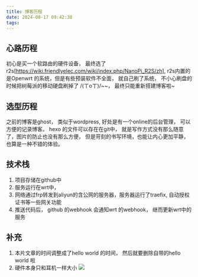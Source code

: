 ```yaml
---
title: 博客历程
date: 2024-08-17 09:42:38
tags:
---
```



## 心路历程

初心是买一个软路由的硬件设备， 最终选了 r2s[https://wiki.friendlyelec.com/wiki/index.php/NanoPi_R2S/zh], r2s内置的是Openwrt 的系统，但是有些预装软件不全面， 就自己刷了系统， 不小心刷盘的时候把树莓派的移动硬盘刷掉了 /(ㄒoㄒ)/~~， 最终只能重新搭建博客啦~


## 选型历程

之前的博客是ghost， 类似于wordpress, 好处是有一个online的后台管理， 可以方便的记录博客。
hexo 的文件可以存在在git中， 就是写作方式没有那么随意了，图片的防止也没有那么方便， 但是苛刻的书写环境，也能让内心更加平静， 也算是一种不错的体验。

## 技术栈

1. 项目存储在github中
2. 服务运行在wrt中，
3. 网络通过frp转发到aliyun的含公网的服务器，服务器运行了traefix, 自动授权证书等一些网关功能
4. 推送代码后， github 的webhook 会通知wrt 的webhook， 继而更新wrt中的服务


## 补充
1. 本片文章的时间调整成了hello world 的时间， 然后就要删除自带的hello world 啦
2. 硬件本身只和耳机一样大小
![](/r2s.jpg)